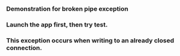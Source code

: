 ### Demonstration for broken pipe exception

### Launch the app first, then try test.

### This exception occurs when writing to an already closed connection.
